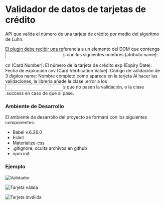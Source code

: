 # Validador de datos de tarjetas de crédito

API que valida el número de una tarjeta de crédito por medio del algoritmo de Luhn.

El plugin debe recibir una referencia a un elemento del DOM que contenga <input>s con los siguientes nombres (atributo name):

cn (Card Number): El número de la tarjeta de crédito
exp (Expiry Date): Fecha de expiración
cvv (Card Verification Value): Código de validación de 3 dígitos
name: Nombre completo como aparece en la tarjeta
Al hacer las validaciones, la librería añade la clase .error a los <input>s que no pasen la validación, o la clase .success en caso de que sí pase.


### Ambiente de Desarrollo

El ambiente de desarrollo del proyecto se formará con los siguientes componentes:

- Babel v.6.26.0
- Eslint 
- Materialize-css
- .gitignore, oculta archivos en github
- npm init

### Ejemplo

![Validador](https://ibb.co/mFMe6w)

![Tarjeta válida](https://ibb.co/iJprmw)

![Tarjeta inválida](https://ibb.co/nshBmw)


